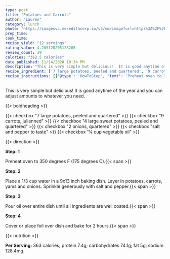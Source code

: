```yaml
---
type: post
title: "Potatoes and Carrots"
author: "Lauren"
category: lunch
photo: "https://imagesvc.meredithcorp.io/v3/mm/image?url=https%3A%2F%2Fimages.media-allrecipes.com%2Fuserphotos%2F805261.jpg"
prep_time: 
cook_time: 
recipe_yield: "12 servings"
rating_value: 4.205128205128205
review_count: 39
calories: "362.5 calories"
date_published: 11/14/2020 10:34 PM
description: "This is very simple but delicious!  It is good anytime of the year and you can adjust amounts to whatever you need."
recipe_ingredient: ['7 large potatoes, peeled and quartered', '9 carrots, julienned', '4 large sweet potatoes, peeled and quartered', '2 onions, quartered', 'salt and pepper to taste', '¼ cup vegetable oil']
recipe_instructions: [{'@type': 'HowToStep', 'text': 'Preheat oven to 350 degrees F (175 degrees C).\n'}, {'@type': 'HowToStep', 'text': 'Place a 1/3 cup water in a 9x13 inch baking dish. Layer in potatoes, carrots, yams and onions. Sprinkle generously with salt and pepper.\n'}, {'@type': 'HowToStep', 'text': 'Pour oil over entire dish until all ingredients are well coated.\n'}, {'@type': 'HowToStep', 'text': 'Cover or place foil over dish and bake for 2 hours.\n'}]
---
```


This is very simple but delicious!  It is good anytime of the year and you can adjust amounts to whatever you need. 

{{< boldheading >}}

{{< checkbox "7 large potatoes, peeled and quartered" >}}
{{< checkbox "9  carrots, julienned" >}}
{{< checkbox "4 large sweet potatoes, peeled and quartered" >}}
{{< checkbox "2  onions, quartered" >}}
{{< checkbox "salt and pepper to taste" >}}
{{< checkbox "¼ cup vegetable oil" >}}


{{< direction >}}

**Step: 1**

Preheat oven to 350 degrees F (175 degrees C).{{< span >}}

**Step: 2**

Place a 1/3 cup water in a 9x13 inch baking dish. Layer in potatoes, carrots, yams and onions. Sprinkle generously with salt and pepper.{{< span >}}

**Step: 3**

Pour oil over entire dish until all ingredients are well coated.{{< span >}}

**Step: 4**

Cover or place foil over dish and bake for 2 hours.{{< span >}}

{{< nutrition >}}

**Per Serving:** 363 calories; protein 7.4g; carbohydrates 74.1g; fat 5g; sodium 128.4mg.